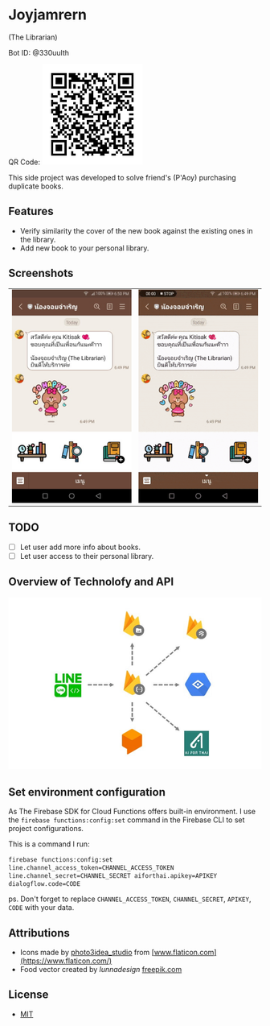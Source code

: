 # Joyjamrern
(The Librarian)

Bot ID: @330uulth

QR Code:
<img width="200" alt="QR Code of @330uulth" src="/images/avatar/330uulth.png">

This side project was developed to solve friend's (P'Aoy) purchasing duplicate books.

## Features
* Verify similarity the cover of the new book against the existing ones in the library.
* Add new book to your personal library.

## Screenshots
<table width="100%">
	<tr>
	  <td><img src="/images/screenshots/screenshot1.jpg" width="100%"></td>
	  <td><img src="/images/screenshots/screenshot1.gif" width="100%"></td>
	</tr>
</table>

## TODO
* [ ] Let user add more info about books.
* [ ] Let user access to their personal library.

## Overview of Technolofy and API
![Technolofy and API Services](/images/others/tech.jpg)

## Set environment configuration
As The Firebase SDK for Cloud Functions offers built-in environment. I use the `firebase functions:config:set` command in the Firebase CLI to set project configurations.

This is a command I run:
```
firebase functions:config:set line.channel_access_token=CHANNEL_ACCESS_TOKEN line.channel_secret=CHANNEL_SECRET aiforthai.apikey=APIKEY dialogflow.code=CODE
```
ps. Don't forget to replace `CHANNEL_ACCESS_TOKEN`, `CHANNEL_SECRET`, `APIKEY`, `CODE` with your data.

## Attributions
* Icons made by [photo3idea_studio](https://www.flaticon.com/authors/photo3idea-studio) from [www.flaticon.com](https://www.flaticon.com/)
* Food vector created by *lunnadesign* [freepik.com](https://www.freepik.com/vectors/food)


## License
* [MIT](http://opensource.org/licenses/MIT)